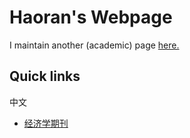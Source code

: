 # Haoran's Webpage
I maintain another (academic) page [here.](https://albertlei.github.io/) 

## Quick links
中文
- [经济学期刊](econ-journal.md)
